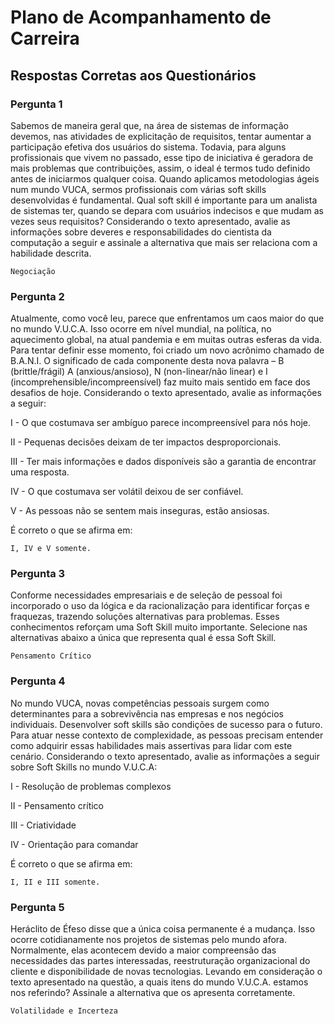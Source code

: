 # Plano de Acompanhamento de Carreira

## Respostas Corretas aos Questionários

### Pergunta 1

Sabemos de maneira geral que, na área de sistemas de informação devemos, nas atividades de explicitação de requisitos, tentar aumentar a participação efetiva dos usuários do sistema. Todavia, para alguns profissionais que vivem no passado, esse tipo de iniciativa é geradora de mais problemas que contribuições, assim, o ideal é termos tudo definido antes de iniciarmos qualquer coisa. Quando aplicamos metodologias ágeis num mundo VUCA, sermos profissionais com várias soft skills desenvolvidas é fundamental. Qual soft skill é importante para um analista de sistemas ter, quando se depara com usuários indecisos e que mudam as vezes seus requisitos? Considerando o texto apresentado, avalie as informações sobre deveres e responsabilidades do cientista da computação a seguir e assinale a alternativa que mais ser relaciona com a habilidade descrita.  

```"
Negociação
```

### Pergunta 2

Atualmente, como você leu, parece que enfrentamos um caos maior do que no mundo V.U.C.A. Isso ocorre em nível mundial, na política, no aquecimento global, na atual pandemia e em muitas outras esferas da vida. Para tentar definir esse momento, foi criado um novo acrônimo chamado de B.A.N.I. O significado de cada componente desta nova palavra – B (brittle/frágil) A (anxious/ansioso), N (non-linear/não linear) e I (incomprehensible/incompreensível) faz muito mais sentido em face dos desafios de hoje. Considerando o texto apresentado, avalie as informações a seguir:  

I - O que costumava ser ambíguo parece incompreensível para nós hoje.  

II - Pequenas decisões deixam de ter impactos desproporcionais.  

III - Ter mais informações e dados disponíveis são a garantia de encontrar uma resposta.  

IV - O que costumava ser volátil deixou de ser confiável.  

V - As pessoas não se sentem mais inseguras, estão ansiosas.  

É correto o que se afirma em:  

```"
I, IV e V somente.
```

### Pergunta 3

Conforme necessidades empresariais e de seleção de pessoal foi incorporado o uso da lógica e da racionalização para identificar forças e fraquezas, trazendo soluções alternativas para problemas. Esses conhecimentos reforçam uma Soft Skill muito importante. Selecione nas alternativas abaixo a única que representa qual é essa Soft Skill.  

```"
Pensamento Crítico
```

### Pergunta 4

No mundo VUCA, novas competências pessoais surgem como determinantes para a sobrevivência nas empresas e nos negócios individuais. Desenvolver soft skills são condições de sucesso para o futuro. Para atuar nesse contexto de complexidade, as pessoas precisam entender como adquirir essas habilidades mais assertivas para lidar com este cenário. Considerando o texto apresentado, avalie as informações a seguir sobre Soft Skills no mundo V.U.C.A:  

I - Resolução de problemas complexos  

II - Pensamento crítico  

III - Criatividade  

IV - Orientação para comandar  

É correto o que se afirma em:  

```"
I, II e III somente.
```

### Pergunta 5

Heráclito de Éfeso disse que a única coisa permanente é a mudança. Isso ocorre cotidianamente nos projetos de sistemas pelo mundo afora. Normalmente, elas acontecem devido a maior compreensão das necessidades das partes interessadas, reestruturação organizacional do cliente e disponibilidade de novas tecnologias. Levando em consideração o texto apresentado na questão, a quais itens do mundo V.U.C.A. estamos nos referindo? Assinale a alternativa que os apresenta corretamente.  

```"
Volatilidade e Incerteza
```
